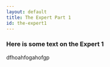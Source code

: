 ```yaml
---
layout: default
title: The Expert Part 1
id: the-expert1
---
```


### Here is some text on the Expert 1
dfhoahfogahofgp